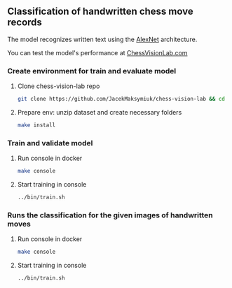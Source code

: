 ## Classification of handwritten chess move records

The model recognizes written text using the [AlexNet](https://proceedings.neurips.cc/paper/2012/file/c399862d3b9d6b76c8436e924a68c45b-Paper.pdf) architecture.

You can test the model's performance at [ChessVisionLab.com](https://ChessVisionLab.com)


### Create environment for train and evaluate model
1. Clone chess-vision-lab repo
    ``` bash
    git clone https://github.com/JacekMaksymiuk/chess-vision-lab && cd chess-vision-lab
    ```
2. Prepare env: unzip dataset and create necessary folders 
    ``` bash
    make install
    ```

### Train and validate model
1. Run console in docker
    ``` bash
    make console
    ```
2. Start training in console
    ``` bash
    ../bin/train.sh
    ```

### Runs the classification for the given images of handwritten moves
1. Run console in docker
    ``` bash
    make console
    ```
2. Start training in console
    ``` bash
    ../bin/train.sh
    ```
